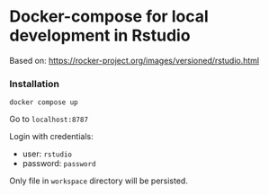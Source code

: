 # Docker-compose for local development in Rstudio

Based on: https://rocker-project.org/images/versioned/rstudio.html

### Installation

```
docker compose up
```
Go to `localhost:8787`

Login with credentials:
- user: `rstudio`
- password: `password`

Only file in `workspace` directory will be persisted.

